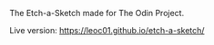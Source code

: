 The Etch-a-Sketch made for The Odin Project.

Live version: https://leoc01.github.io/etch-a-sketch/
